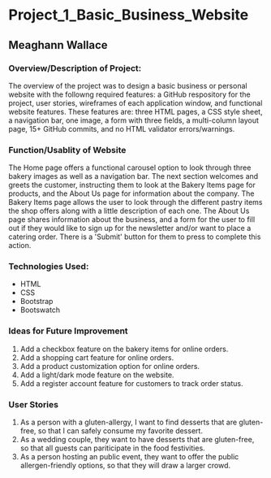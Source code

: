 # Project_1_Basic_Business_Website

## Meaghann Wallace

### Overview/Description of Project:

The overview of the project was to design a basic business or personal website with the followng required features: a GitHub respository for the project, user stories, wireframes of each application window, and functional website features.
These features are: three HTML pages, a CSS style sheet, a navigation bar, one image, a form with three fields, a multi-column layout page, 15+ GitHub commits, and no HTML validator errors/warnings.

### Function/Usablity of Website

The Home page offers a functional carousel option to look through three bakery images as well as a navigation bar. The next section welcomes and greets the customer, instructing them to look at the Bakery Items page for products, and the About Us page for information 
about the company. The Bakery Items page allows the user to look through the different pastry items the shop offers along with a little description of each one. The About Us page shares information about the business, and a form for the user to fill out if they would 
like to sign up for the newsletter and/or want to place a catering order. There is a 'Submit' button for them to press to complete this action.

### Technologies Used:

* HTML
* CSS
* Bootstrap
* Bootswatch

### Ideas for Future Improvement

1. Add a checkbox feature on the bakery items for online orders.
2. Add a shopping cart feature for online orders.
3. Add a product customization option for online orders.
4. Add a light/dark mode feature on the website.
5. Add a register account feature for customers to track order status.

### User Stories

1. As a person with a gluten-allergy, I want to find desserts that are gluten-free, so that I can safely consume my favorite dessert.
2. As a wedding couple, they want to have desserts that are gluten-free, so that all guests can pariticipate in the food festivities.
3. As a person hosting an public event, they want to offer the public allergen-friendly options, so that they will draw a larger crowd. 